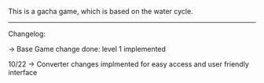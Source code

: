 This is a gacha game, which is based on the water cycle.


-------------------------------------------------------------

Changelog:

-> Base Game change done: level 1 implemented

10/22
-> Converter changes implmented for easy access and user friendly interface
